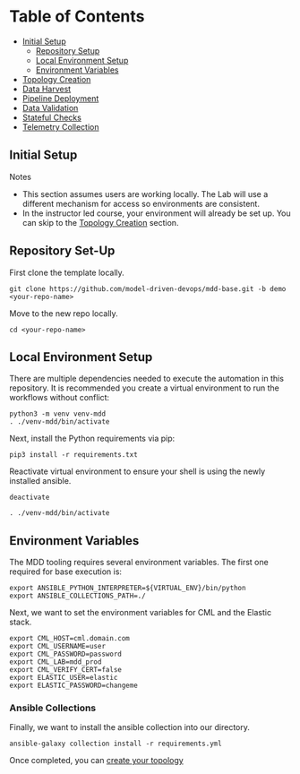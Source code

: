 # Table of Contents

* [Initial Setup](setup.md)
   * [Repository Setup](#repositoory-setup)
   * [Local Environment Setup](#local-environment-setup)
   * [Environment Variables](#environment-variables)
* [Topology Creation](topology.md)
* [Data Harvest](dataharvest.md)
* [Pipeline Deployment](pipeline.md)
* [Data Validation](validation.md)
* [Stateful Checks](check.md)
* [Telemetry Collection](telemetry.md)

## Initial Setup

Notes
* This section assumes users are working locally. The Lab will use a different mechanism for access so environments are consistent.
* In the instructor led course, your environment will already be set up. You can skip to the [Topology Creation](docs/topology.md) section.

## Repository Set-Up

First clone the template locally.
```
git clone https://github.com/model-driven-devops/mdd-base.git -b demo <your-repo-name>
```
Move to the new repo locally.
```
cd <your-repo-name>
```
## Local Environment Setup

There are multiple dependencies needed to execute the automation in this repository. It is recommended you create a virtual environment to run the workflows without conflict:
```
python3 -m venv venv-mdd
. ./venv-mdd/bin/activate
```
Next, install the Python requirements via pip:
```
pip3 install -r requirements.txt
```
Reactivate virtual environment to ensure your shell is using the newly installed ansible.
```
deactivate
```
```
. ./venv-mdd/bin/activate
```
## Environment Variables
The MDD tooling requires several environment variables. The first one required for base execution is:
```
export ANSIBLE_PYTHON_INTERPRETER=${VIRTUAL_ENV}/bin/python
export ANSIBLE_COLLECTIONS_PATH=./
```
Next, we want to set the environment variables for CML and the Elastic stack.
```
export CML_HOST=cml.domain.com
export CML_USERNAME=user
export CML_PASSWORD=password
export CML_LAB=mdd_prod
export CML_VERIFY_CERT=false
export ELASTIC_USER=elastic
export ELASTIC_PASSWORD=changeme
```
### Ansible Collections
Finally, we want to install the ansible collection into our directory.
```
ansible-galaxy collection install -r requirements.yml
```
Once completed, you can [create your topology](topology.md)
